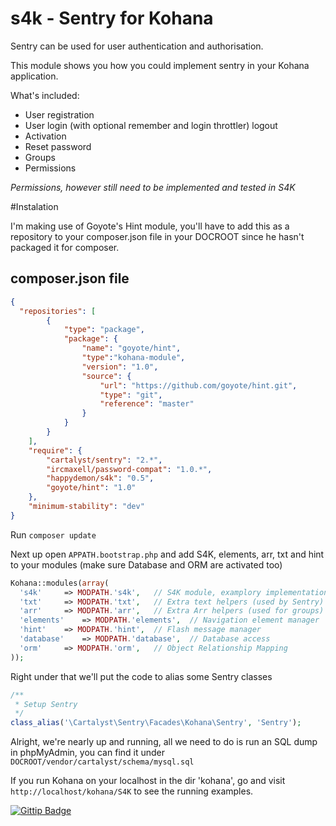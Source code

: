 s4k - Sentry for Kohana
===

Sentry can be used for user authentication and authorisation.

This module shows you how you could implement sentry in your Kohana application.

What's included:
- User registration
- User login (with optional remember and login throttler) logout
- Activation
- Reset password
- Groups
- Permissions

*Permissions, however still need to be implemented and tested in S4K*

#Instalation

I'm making use of Goyote's Hint module, you'll have to add this as a repository to your composer.json file in your DOCROOT since he hasn't packaged it for composer.

## composer.json file

```json
{
  "repositories": [
		{
			"type": "package",
			"package": {
				"name": "goyote/hint",
				"type":"kohana-module",
				"version": "1.0",
				"source": {
					"url": "https://github.com/goyote/hint.git",
					"type": "git",
					"reference": "master"
				}
			}
		}
	],
	"require": {
		"cartalyst/sentry": "2.*",
		"ircmaxell/password-compat": "1.0.*",
		"happydemon/s4k": "0.5",
		"goyote/hint": "1.0"
	},
	"minimum-stability": "dev"
}
```

Run ```composer update```

Next up open ```APPATH.bootstrap.php``` and add S4K, elements, arr, txt and hint to your modules (make sure Database and ORM are activated too)

```php
Kohana::modules(array(
  's4k' 	=> MODPATH.'s4k',	// S4K module, examplory implementation of Sentry
  'txt' 	=> MODPATH.'txt',	// Extra text helpers (used by Sentry)
  'arr' 	=> MODPATH.'arr',	// Extra Arr helpers (used for groups)
  'elements' 	=> MODPATH.'elements',	// Navigation element manager
  'hint' 	=> MODPATH.'hint',	// Flash message manager
  'database'	=> MODPATH.'database',	// Database access
  'orm'		=> MODPATH.'orm',	// Object Relationship Mapping
));
```

Right under that we'll put the code to alias some Sentry classes

```php
/**
 * Setup Sentry
 */
class_alias('\Cartalyst\Sentry\Facades\Kohana\Sentry', 'Sentry');
```

Alright, we're nearly up and running, all we need to do is run an SQL dump in phpMyAdmin, you can find 
it under ```DOCROOT/vendor/cartalyst/schema/mysql.sql```

If you run Kohana on your localhost in the dir 'kohana', go and visit ```http://localhost/kohana/S4K``` to see the
running examples.

[![Gittip Badge](http://img.shields.io/gittip/happyDemon.svg)](https://www.gittip.com/happyDemon/ "Gittip donations")
